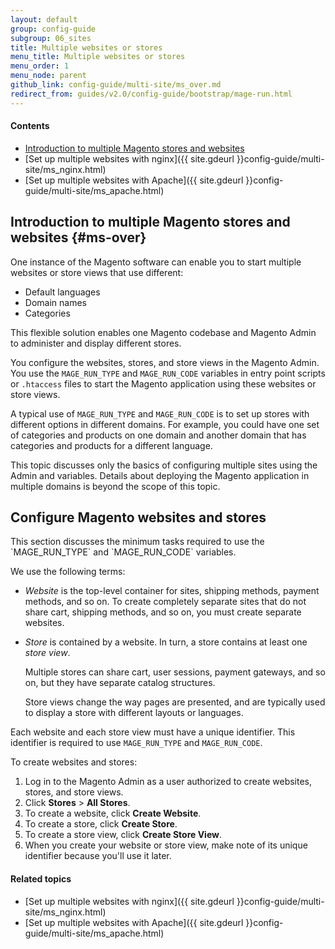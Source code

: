 ```yaml
---
layout: default
group: config-guide
subgroup: 06_sites
title: Multiple websites or stores
menu_title: Multiple websites or stores
menu_order: 1
menu_node: parent
github_link: config-guide/multi-site/ms_over.md
redirect_from: guides/v2.0/config-guide/bootstrap/mage-run.html
---
```


#### Contents
*	[Introduction to multiple Magento stores and websites](#ms-over)
*	[Set up multiple websites with nginx]({{ site.gdeurl }}config-guide/multi-site/ms_nginx.html)
*	[Set up multiple websites with Apache]({{ site.gdeurl }}config-guide/multi-site/ms_apache.html)

## Introduction to multiple Magento stores and websites {#ms-over}
One instance of the Magento software can enable you to start multiple websites or store views that use different:

*   Default languages
*   Domain names
*   Categories

This flexible solution enables one Magento codebase and Magento Admin to administer and display different stores.

You configure the websites, stores, and store views in the Magento Admin. You use the `MAGE_RUN_TYPE` and `MAGE_RUN_CODE` variables in entry point scripts or `.htaccess` files to start the Magento application using these websites or store views. 

A typical use of `MAGE_RUN_TYPE` and `MAGE_RUN_CODE` is to set up stores with different options in different domains. For example, you could have one set of categories and products on one domain and another domain that has categories and products for a different language.

<div class="bs-callout bs-callout-info" id="info">
<span class="glyphicon-class">
  <p>This topic discusses only the basics of configuring multiple sites using the Admin and variables. Details about deploying the Magento application in multiple domains is beyond the scope of this topic.</p></span>
</div>

<h2 id="magerun-conf">Configure Magento websites and stores</h2>
This section discusses the minimum tasks required to use the `MAGE_RUN_TYPE` and `MAGE_RUN_CODE` variables. 

We use the following terms:

*	*Website* is the top-level container for sites, shipping methods, payment methods, and so on. To create completely separate sites that do not share cart, shipping methods, and so on,  you must create separate websites. 

*	*Store* is contained by a website. In turn, a store contains at least one *store view*. 

	Multiple stores can share cart, user sessions, payment gateways, and so on, but they have separate catalog structures. 

	Store views change the way pages are presented, and are typically used to display a store with different layouts or languages. 

Each website and each store view must have a unique identifier. This identifier is required to use `MAGE_RUN_TYPE` and `MAGE_RUN_CODE`.

To create websites and stores:

1.	Log in to the Magento Admin as a user authorized to create websites, stores, and store views.
2.	Click **Stores** > **All Stores**.
3.	To create a website, click **Create Website**.
4.	To create a store, click **Create Store**.
5.	To create a store view, click **Create Store View**.
5.	When you create your website or store view, make note of its unique identifier because you'll use it later.

#### Related topics
*	[Set up multiple websites with nginx]({{ site.gdeurl }}config-guide/multi-site/ms_nginx.html)
*	[Set up multiple websites with Apache]({{ site.gdeurl }}config-guide/multi-site/ms_apache.html)
